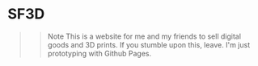 # SF3D
>> Note This is a website for me and my friends to sell digital goods and 3D prints. If you stumble upon this, leave. I'm just prototyping with Github Pages.
